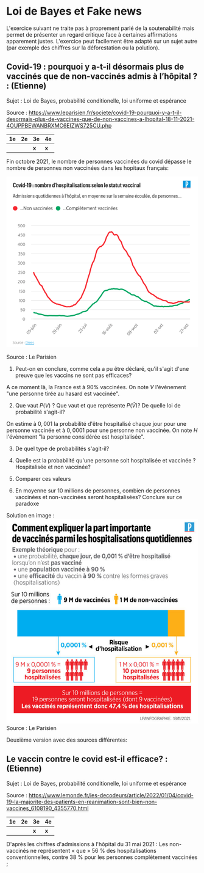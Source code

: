 # Loi de Bayes et Fake news

L'exercice suivant ne traite pas à proprement parlé de la soutenabilité mais permet de présenter un regard critique face à certaines affirmations apparement justes.
L'exercice peut facilement être adapté sur un sujet autre (par exemple des chiffres sur la déforestation ou la polution).


## **Covid-19 : pourquoi y a-t-il désormais plus de vaccinés que de non-vaccinés admis à l’hôpital ? :** (Etienne)
Sujet : Loi de Bayes, probabilité conditionelle, loi uniforme et espérance

Source : https://www.leparisien.fr/societe/covid-19-pourquoi-y-a-t-il-desormais-plus-de-vaccines-que-de-non-vaccines-a-lhopital-18-11-2021-4OUPPBEWANBRXMC6EIZWS725CU.php

| **1e** | **2e** | **3e** | **4e** |
|--------| --- | --- | --- |
|        |        | **x** | **x** |

Fin octobre 2021, le nombre de personnes vaccinées du covid dépasse le nombre de personnes non vaccinées dans les hopitaux français:

![](../images/parisien_1.png)

Source : Le Parisien

1. Peut-on en conclure, comme cela a pu être déclaré, qu'il s'agit d'une preuve que les vaccins ne sont pas efficaces?

A ce moment là, la France est à $90\%$ vaccinées. On note $V$ l'évènement "une personne tirée au hasard est vaccinée".

2. Que vaut $P(V)$ ? Que vaut et que représente $P(\bar{V})$? De quelle loi de probabilité s'agit-il?

On estime à $0,001$ la probabilité d'être hospitalisé chaque jour pour une personne vaccinée et à $0,0001$ pour une personne non vaccinée.
On note $H$ l'évènement "la personne considérée est hospitalisée".

3. De quel type de probabilités s'agit-il?

4.  Quelle est la probabilité qu'une personne soit hospitalisée et vaccinée ? Hospitalisée et non vaccinée?
5. Comparer ces valeurs 
6. En moyenne sur 10 millions de personnes, combien de personnes vaccinées et non-vaccinées seront hospitalisées? Conclure sur ce paradoxe

Solution en image :
![](../images/parisien_solution.jpg)
Source : Le Parisien

Deuxième version avec des sources différentes:

## **Le vaccin contre le covid est-il efficace? :** (Etienne)

Sujet : Loi de Bayes, probabilité conditionelle, loi uniforme et espérance

Source : https://www.lemonde.fr/les-decodeurs/article/2022/01/04/covid-19-la-majorite-des-patients-en-reanimation-sont-bien-non-vaccines_6108190_4355770.html

| **1e** | **2e** | **3e** | **4e** |
|--------| --- | --- | --- |
|        |        | **x** | **x** |

D'après les chiffres d'admissions à l'hôpital du 31 mai 2021 :
Les non-vaccinés ne représentent « que » 56 % des hospitalisations conventionnelles, contre 38 % pour les personnes complètement vaccinées ;
